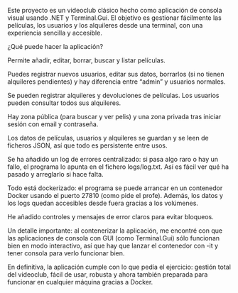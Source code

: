Este proyecto es un videoclub clásico hecho como aplicación de consola visual usando .NET y Terminal.Gui. El objetivo es gestionar fácilmente las películas, los usuarios y los alquileres desde una terminal, con una experiencia sencilla y accesible.

¿Qué puede hacer la aplicación?

Permite añadir, editar, borrar, buscar y listar películas.

Puedes registrar nuevos usuarios, editar sus datos, borrarlos (si no tienen alquileres pendientes) y hay diferencia entre “admin” y usuarios normales.

Se pueden registrar alquileres y devoluciones de películas. Los usuarios pueden consultar todos sus alquileres.

Hay zona pública (para buscar y ver pelis) y una zona privada tras iniciar sesión con email y contraseña.

Los datos de películas, usuarios y alquileres se guardan y se leen de ficheros JSON, así que todo es persistente entre usos.

Se ha añadido un log de errores centralizado: si pasa algo raro o hay un fallo, el programa lo apunta en el fichero logs/log.txt. Así es fácil ver qué ha pasado y arreglarlo si hace falta.

Todo está dockerizado: el programa se puede arrancar en un contenedor Docker usando el puerto 27810 (como pide el profe). Además, los datos y los logs quedan accesibles desde fuera gracias a los volúmenes.

He añadido controles y mensajes de error claros para evitar bloqueos.

Un detalle importante: al contenerizar la aplicación, me encontré con que las aplicaciones de consola con GUI (como Terminal.Gui) sólo funcionan bien en modo interactivo, así que hay que lanzar el contenedor con -it y tener consola para verlo funcionar bien.

En definitiva, la aplicación cumple con lo que pedía el ejercicio: gestión total del videoclub, fácil de usar, robusta y ahora también preparada para funcionar en cualquier máquina gracias a Docker.
